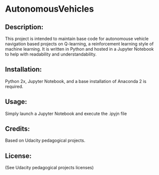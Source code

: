 # AutonomousVehicles

## Description:
This project is intended to maintain base code for autonomouse vehicle navigation based projects on Q-learning, a reinforcement learning style of machine learning. It is written in Python and hosted in a Jupyter Notebook to help with readability and understandability.

## Installation:
Python 2x, Jupyter Notebook, and a base installation of Anaconda 2 is required.

## Usage:
Simply launch a Jupyter Notebook and execute the .ipyjn file 

## Credits:
Based on Udacity pedagogical projects.

## License:
(See Udacity pedagogical projects licenses)
